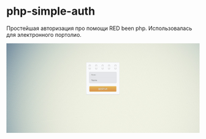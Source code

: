 # php-simple-auth
Простейшая авторизация про помощи RED been php. Использовалась для электронного портолио.

![PHP авторизация - фото](auth.jpg "PHP авторизация")
